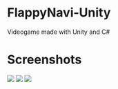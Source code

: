 # FlappyNavi-Unity
Videogame made with Unity and C#

# Screenshots
![]([https://github.com/larz120/SimulacionPorComputadora-CarlosLara/blob/main/Practica_06/imagen_2023-10-22_000519814.png](https://github.com/larz120/FlappyNavi-Unity/blob/387fa6aaf1b428128dae2fa4352f26c17cb43490/GameOver.jpeg)https://github.com/larz120/FlappyNavi-Unity/blob/387fa6aaf1b428128dae2fa4352f26c17cb43490/Gameplay.gif)
![]([https://github.com/larz120/SimulacionPorComputadora-CarlosLara/blob/main/Practica_06/imagen_2023-10-22_000519814.png](https://github.com/larz120/FlappyNavi-Unity/blob/387fa6aaf1b428128dae2fa4352f26c17cb43490/GameOver.jpeg)https://github.com/larz120/FlappyNavi-Unity/blob/387fa6aaf1b428128dae2fa4352f26c17cb43490/Gameplay01.jpeg)
![]([https://github.com/larz120/SimulacionPorComputadora-CarlosLara/blob/main/Practica_06/imagen_2023-10-22_000519814.png](https://github.com/larz120/FlappyNavi-Unity/blob/387fa6aaf1b428128dae2fa4352f26c17cb43490/GameOver.jpeg)https://github.com/larz120/FlappyNavi-Unity/blob/387fa6aaf1b428128dae2fa4352f26c17cb43490/GameOver.jpeg)
